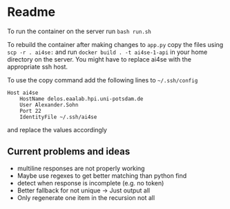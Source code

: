 # Readme

To run the container on the server run `bash run.sh`

To rebuild the container after making changes to `app.py` copy the files using `scp -r . ai4se:` and run `docker build . -t ai4se-1-api` in your home directory on the server. You might have to replace ai4se with the appropriate ssh host.

To use the copy command add the following lines to `~/.ssh/config`

```text
Host ai4se
    HostName delos.eaalab.hpi.uni-potsdam.de
    User Alexander.Sohn
    Port 22
    IdentityFile ~/.ssh/ai4se
```

and replace the values accordingly

## Current problems and ideas

- multiline responses are not properly working
- Maybe use regexes to get better matching than python find
- detect when response is incomplete (e.g. no <eos> token)
- Better fallback for not unique -> Just output all
- Only regenerate one item in the recursion not all
